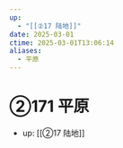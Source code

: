 ```yaml
---
up:
  - "[[②17 陆地]]"
date: 2025-03-01
ctime: 2025-03-01T13:06:14
aliases:
  - 平原
---
```


# ②171 平原

- up: [[②17 陆地]]
